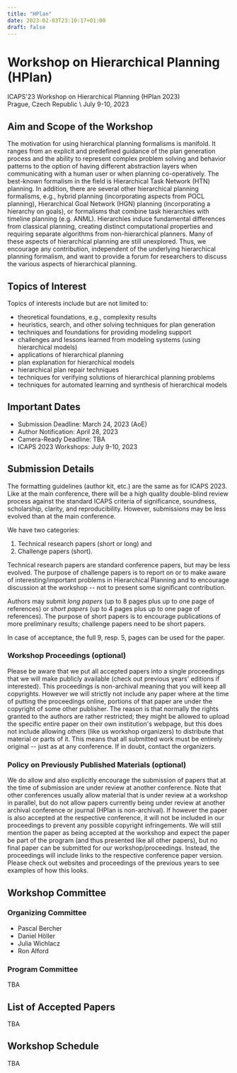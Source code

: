 ```yaml
---
title: "HPlan"
date: 2023-02-03T23:10:17+01:00
draft: false
---
```


# Workshop on Hierarchical Planning (HPlan)

ICAPS'23 Workshop on Hierarchical Planning (HPlan 2023) \
Prague, Czech Republic \ 
July 9-10, 2023

## Aim and Scope of the Workshop

The motivation for using hierarchical planning formalisms is manifold. It ranges from an explicit and predefined guidance of the plan generation process and the ability to represent complex problem solving and behavior patterns to the option of having different abstraction layers when communicating with a human user or when planning co-operatively. The best-known formalism in the field is Hierarchical Task Network (HTN) planning. In addition, there are several other hierarchical planning formalisms, e.g., hybrid planning (incorporating aspects from POCL planning), Hierarchical Goal Network (HGN) planning (incorporating a hierarchy on goals), or formalisms that combine task hierarchies with timeline planning (e.g. ANML). Hierarchies induce fundamental differences from classical planning, creating distinct computational properties and requiring separate algorithms from non-hierarchical planners. Many of these aspects of hierarchical planning are still unexplored. Thus, we encourage any contribution, independent of the underlying hierarchical planning formalism, and want to provide a forum for researchers to discuss the various aspects of hierarchical planning.

## Topics of Interest

Topics of interests include but are not limited to:

 - theoretical foundations, e.g., complexity results
 - heuristics, search, and other solving techniques for plan generation
 - techniques and foundations for providing modeling support
 - challenges and lessons learned from modeling systems (using hierarchical models)
 - applications of hierarchical planning
 - plan explanation for hierarchical models
 - hierarchical plan repair techniques
 - techniques for verifying solutions of hierarchical planning problems
 - techniques for automated learning and synthesis of hierarchical models

## Important Dates

 - Submission Deadline: March 24, 2023 (AoE)
 - Author Notification: April 28, 2023
 - Camera-Ready Deadline: TBA
 - ICAPS 2023 Workshops: July 9-10, 2023


## Submission Details

The formatting guidelines (author kit, etc.) are the same as for ICAPS 2023. Like at the main conference, there will be a high quality double-blind review process against the standard ICAPS criteria of significance, soundness, scholarship, clarity, and reproducibility. However, submissions may be less evolved than at the main conference.

We have two categories:

 1. Technical research papers (short or long) and
 2. Challenge papers (short).

Technical research papers are standard conference papers, but may be less evolved. The purpose of challenge papers is to report on or to make aware of interesting/important problems in Hierarchical Planning and to encourage discussion at the workshop -- not to present some significant contribution.

Authors may submit *long papers* (up to 8 pages plus up to one page of references) or *short papers* (up to 4 pages plus up to one page of references). The purpose of short papers is to encourage publications of more preliminary results; challenge papers need to be short papers.

In case of acceptance, the full 9, resp. 5, pages can be used for the paper.


### Workshop Proceedings (optional)

Please be aware that we put all accepted papers into a single proceedings that we will make publicly available (check out previous years' editions if interested). This proceedings is non-archival meaning that you will keep all copyrights. However we will strictly not include any paper where at the time of putting the proceedings online, portions of that paper are under the copyright of some other publisher. The reason is that normally the rights granted to the authors are rather restricted; they might be allowed to upload the specific entire paper on their own institution's webpage, but this does not include allowing others (like us workshop organizers) to distribute that material or parts of it. This means that all submitted work must be entirely original -- just as at any conference. If in doubt, contact the organizers.


### Policy on Previously Published Materials (optional) 

We do allow and also explicitly encourage the submission of papers that at the time of submission are under review at another conference. Note that other conferences usually allow material that is under review at a workshop in parallel, but do not allow papers currently being under review at another archival conference or journal (HPlan is non-archival). If however the paper is also accepted at the respective conference, it will not be included in our proceedings to prevent any possible copyright infringements. We will still mention the paper as being accepted at the workshop and expect the paper be part of the program (and thus presented like all other papers), but no final paper can be submitted for our workshop/proceedings. Instead, the proceedings will include links to the respective conference paper version. Please check out websites and proceedings of the previous years to see examples of how this looks.

## Workshop Committee

### Organizing Committee

 - Pascal Bercher
 - Daniel Höller
 - Julia Wichlacz
 - Ron Alford

### Program Committee

TBA

## List of Accepted Papers

TBA

## Workshop Schedule

TBA



